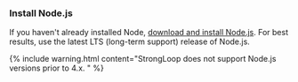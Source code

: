 ### Install Node.js

If you haven't already installed Node, [download and install Node.js](http://nodejs.org/en/download).  For best results, use the latest LTS (long-term support) release of Node.js. 

{% include warning.html content="StrongLoop does not support Node.js versions prior to 4.x.
" %}
